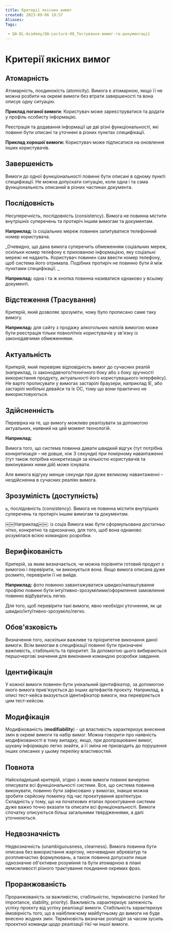 ```yaml
---
title: Критерії якісних вимог
created: 2023-09-06 19:57
Aliases:
Tags: 
 
 - QA-DL-Academy/QA-Lecture-08_Тестування-вимог-та-документації
---
```


# Критерії якісних вимог

## Атомарність

Атомарність, поодинокість (atomicity). Вимога є атомарною, якщо її не можна розбити на окремі вимоги без втрати завершеності та вона описує одну ситуацію.

**Приклад поганої вимоги**: 
Користувач може зареєструватися та додати у профіль особисту інформацію. 

Реєстрація та додавання інформації це дві різні функціональності, які повинні бути описані та уточнені в різних пунктах специфікації. 

**Приклад хорошої вимоги:**
Користувач може підписатися на оновлення інших користувачів.

## Завершеність

Вимоги до одної функціональності повинні бути описані в одному пункті специфікації. Не можна допускати ситуацію, коли одна і та сама функціональність описаний в різних частинах документа.

## Послідовність

Несуперечність, послідовність (consistency). Вимога не повинна містити внутрішніх суперечень та протиріч іншим вимогам та документам.

**Наприклад**: із соціальних мереж повинен запитуватися телефонний номер користувача. 

_Очевидно, що дана вимога суперечить обмеженням соціальних мереж, оскільки номер телефону є прихованою інформацією, яку соціальні мережі не надають. Користувач повинен сам ввести номер телефону, щоб система його отримала. Подібних протиріч не повинно бути й між пунктами специфікації. _

**Наприклад:** одна і та ж кнопка повинна називатися однаково у всьому документі.

## Відстеження (Трасування)

Критерій, який дозволяє зрозуміти, чому було прописано саме таку вимогу. 

**Наприклад:** для сайту з продажу алкогольних напоїв вимогою може бути реєстрація тільки повнолітніх користувачів у зв'язку із законодавчими обмеженнями.

## Актуальність

Критерій, який перевіряє відповідність вимог до сучасних реалій (наприклад, із законодавчого/технічного боку або з боку зручності використання продукту, актуальності його користувацького інтерфейсу). Не варто прописувати у вимогах застарілі браузери, наприклад IE, або застарілі мобільні девайси та їх ОС, тому що вони практично не використовуються.


## Здійсненність

Перевірка на те, що вимогу можливо реалізувати за допомогою актуальних, наявний на цей момент технологій.

**Наприклад**:

Вимога того, що система повинна давати швидкий відгук (тут потрібна конкретизація – не довше, ніж 3 секунди) при помірному навантаженні (тут також потрібна конкретизація за кількістю користувачів та виконуваних ними дій) може існувати. 

Але вимога відгуку менше секунди при дуже великому навантаженні – нездійсненна в сучасних реаліях вимога.

## Зрозумілість (доступність)
ь, послідовність (consistency). Вимога не повинна містити внутрішніх суперечень та протиріч іншим вимогам та документам.

￼￼Наприклад￼￼: із соціа
Вимога має бути сформульована  достатньо чітко, конкретно та однозначно, для того, щоб вона однаково розумілася всією командою розробки.

## Верифікованість

Критерій, за яким визначається, чи можна порівняти готовий продукт з вимогою і перевірити, чи виконується вона. Якщо вимога описана дуже розмито, перевірити її не вийде. 

**Наприклад:** фото повинно завантажуватися швидко/налаштування профілю повинні бути інтуїтивно-зрозумілими/оформлення замовлення повинно відбуватись легко. 

Для того, щоб перевірити такі вимоги, явно необхідні уточнення, як це швидко/інтуїтивно-зрозуміло/легко.

## Обов'язковість

Визначення того, наскільки важливе та пріоритетне виконання даної вимоги. Всім вимогам в специфікації повинні бути призначені важливість, стабільність та пріоритет. За допомогою цього вибираються першочергові значення для виконання командою розробки завдання.

## Ідентифікація

У кожної вимоги повинен бути унікальний ідентифікатор, за допомогою якого вимога прив'язується до інших артефактів проєкту. Наприклад, в описі тест-кейса вказується ідентифікатор вимоги, яка перевіряється цим тест-кейсом.

## Модифікація

Модифікованість (**modifiability**) - ця властивість характеризує внесення змін в окремі вимоги та набір вимог. Можна говорити про наявність модифікованості в тому випадку, якщо, при доопрацюванні вимог, шукану інформацію легко знайти, а її зміна не призводить до порушення інших описаних у цьому переліку властивостей.

## Повнота

Найскладніший критерій, згідно з яким вимоги повинні вичерпно описувати всі функціональності системи. Все, що система повинна виконувати, повинно бути зафіксовано у вимогах, інакше можна зробити серйозну помилку під час проєктування архітектури. Складність у тому, що на початкових етапах проєктування системи дуже важко точно вказати та описати всі функціональності. Вимоги спочатку описуються більш загальними твердженнями, а далі уточнюються.

## Недвозначність

Недвозначність (unambiguousness, clearness). Вимога повинна бути описана без використання жаргону, неочевидних абревіатур та розпливчастих формулювань, а також повинна допускати лише однозначне об'єктивне розуміння та бути атомарною в плані неможливості різного трактування поєднання окремих фраз.

## Проранжованість

Проранжованість за важливістю, стабільністю, терміновістю (ranked for importance, stability, priority). Важливість характеризує залежність успіху проєкту від успіху реалізації вимоги. Стабільність характеризує ймовірність того, що в найближчому майбутньому до вимоги не буде внесено жодних змін. Терміновість визначає розподіл за часом зусиль проєктної команди щодо реалізації тієї чи іншої вимоги.